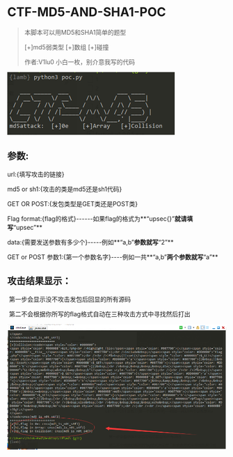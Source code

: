 # CTF-MD5-AND-SHA1-POC

> 本脚本可以用MD5和SHA1简单的题型
>
> [+]md5弱类型		[+]数组		[+]碰撞
>
> 作者:V1lu0    小白一枚，别介意我写的代码

![image](<https://raw.githubusercontent.com/V1lu0/CTF-MD5-AND-SHA1-POC/master/img/1.png>)

## 参数:

url:{填写攻击的链接}

md5 or sh1:{攻击的类是md5还是sh1代码}

GET OR POST:{发包类型是GET类还是POST类}

Flag format:{flag的格式}------如果flag的格式为**“upsec{}”**就请填写**“upsec”**

data:{需要发送参数有多少个}-----例如**“a,b”**参数就写**“2”**

GET or POST 参数1:{第一个参数名字}----例如一共**“a,b”**两个参数就写**“a”**



## 攻击结果显示：

​	第一步会显示没不攻击发包后回显的所有源码

​	第二不会根据你所写的flag格式自动在三种攻击方式中寻找然后打出

![2](<https://raw.githubusercontent.com/V1lu0/CTF-MD5-AND-SHA1-POC/master/img/2.png>)







